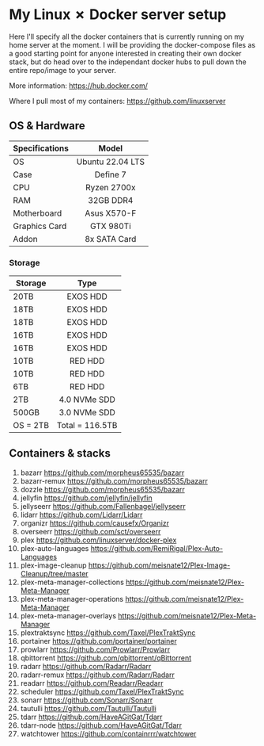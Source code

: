 # My Linux ✗ Docker server setup
Here I'll specify all the docker containers that is currently running on my home server at the moment. I will be providing the docker-compose files as a good starting point for anyone interested in creating their own docker stack, but do head over to the independant docker hubs to pull down the entire repo/image to your server. 

More information: https://hub.docker.com/

Where I pull most of my containers: https://github.com/linuxserver

## OS & Hardware

| Specifications  |Model | 
| ------------- |:-------------:| 
| OS     | Ubuntu 22.04 LTS | 
| Case     | Define 7 | 
| CPU      | Ryzen 2700x | 
| RAM | 32GB DDR4 | 
| Motherboard | Asus X570-F | 
| Graphics Card | GTX 980Ti | 
| Addon | 8x SATA Card |  

### Storage

| Storage  | Type |
| ------------- |:-------------:|
| 20TB | EXOS HDD | 
| 18TB | EXOS HDD | 
| 18TB | EXOS HDD | 
| 16TB | EXOS HDD | 
| 16TB | EXOS HDD | 
| 10TB | RED HDD | 
| 10TB | RED HDD |  
| 6TB | RED HDD | 
| 2TB | 4.0 NVMe SDD | 
| 500GB | 3.0 NVMe SDD |
| OS = 2TB | Total = 116.5TB |


## Containers & stacks
1. bazarr https://github.com/morpheus65535/bazarr
2. bazarr-remux https://github.com/morpheus65535/bazarr
3. dozzle https://github.com/morpheus65535/bazarr
4. jellyfin https://github.com/jellyfin/jellyfin
5. jellyseerr https://github.com/Fallenbagel/jellyseerr
6. lidarr https://github.com/Lidarr/Lidarr
7. organizr https://github.com/causefx/Organizr
8. overseerr https://github.com/sct/overseerr
9. plex https://github.com/linuxserver/docker-plex
10. plex-auto-languages https://github.com/RemiRigal/Plex-Auto-Languages
11. plex-image-cleanup https://github.com/meisnate12/Plex-Image-Cleanup/tree/master
12. plex-meta-manager-collections https://github.com/meisnate12/Plex-Meta-Manager
13. plex-meta-manager-operations https://github.com/meisnate12/Plex-Meta-Manager
14. plex-meta-manager-overlays https://github.com/meisnate12/Plex-Meta-Manager
15. plextraktsync https://github.com/Taxel/PlexTraktSync
16. portainer https://github.com/portainer/portainer
17. prowlarr https://github.com/Prowlarr/Prowlarr
18. qbittorrent https://github.com/qbittorrent/qBittorrent
19. radarr https://github.com/Radarr/Radarr
20. radarr-remux https://github.com/Radarr/Radarr
21. readarr https://github.com/Readarr/Readarr
22. scheduler https://github.com/Taxel/PlexTraktSync
23. sonarr https://github.com/Sonarr/Sonarr
24. tautulli https://github.com/Tautulli/Tautulli
25. tdarr https://github.com/HaveAGitGat/Tdarr
26. tdarr-node https://github.com/HaveAGitGat/Tdarr
27. watchtower https://github.com/containrrr/watchtower
